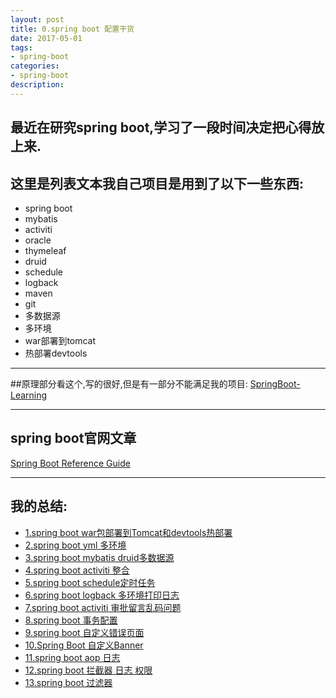 ```yaml
---
layout: post
title: 0.spring boot 配置干货
date: 2017-05-01
tags:
- spring-boot
categories:
- spring-boot
description:
---
```

## 最近在研究spring boot,学习了一段时间决定把心得放上来.
## 这里是列表文本我自己项目是用到了以下一些东西:

* spring boot
* mybatis
* activiti
* oracle
* thymeleaf
* druid
* schedule
* logback
* maven
* git
* 多数据源
* 多环境
* war部署到tomcat
* 热部署devtools
***

##原理部分看这个,写的很好,但是有一部分不能满足我的项目:
[SpringBoot-Learning](http://git.oschina.net/didispace/SpringBoot-Learning)
***

## spring boot官网文章
[Spring Boot Reference Guide](http://docs.spring.io/spring-boot/docs/current/reference/html/index.html)
***
## 我的总结:
* [1.spring boot war包部署到Tomcat和devtools热部署](https://git.oschina.net/yi_dao2000/spring-boot-learning/blob/master/spring-boot/1.spring%20boot%20war%E5%8C%85%E9%83%A8%E7%BD%B2%E5%88%B0Tomcat%E5%92%8Cdevtools%E7%83%AD%E9%83%A8%E7%BD%B2.md?dir=0&filepath=spring-boot%2F1.spring+boot+war%E5%8C%85%E9%83%A8%E7%BD%B2%E5%88%B0Tomcat%E5%92%8Cdevtools%E7%83%AD%E9%83%A8%E7%BD%B2.md&oid=029336600d28a5fd758ed59ede0f3fa79b212dfa&sha=92208240263f44f96814253577907ba2ab0cc88e)
* [2.spring boot yml 多环境](https://git.oschina.net/yi_dao2000/spring-boot-learning/blob/master/spring-boot/2.spring%20boot%20yml%20%E5%A4%9A%E7%8E%AF%E5%A2%83.md?dir=0&filepath=spring-boot%2F2.spring+boot+yml+%E5%A4%9A%E7%8E%AF%E5%A2%83.md&oid=67c8154463e85da6b71e7fc61a2cc6e0acb6b2f1&sha=080b65a7b01b3a40ba09f9a68dc61b0d158d0606)
* [3.spring boot mybatis druid多数据源](https://git.oschina.net/yi_dao2000/spring-boot-learning/blob/master/spring-boot/3.spring%20boot%20mybatis%20druid%E5%A4%9A%E6%95%B0%E6%8D%AE%E6%BA%90.md?dir=0&filepath=spring-boot%2F3.spring+boot+mybatis+druid%E5%A4%9A%E6%95%B0%E6%8D%AE%E6%BA%90.md&oid=e87df23672817bb04c1e3523a0ee8881e79be569&sha=080b65a7b01b3a40ba09f9a68dc61b0d158d0606)
* [4.spring boot activiti 整合](https://git.oschina.net/yi_dao2000/spring-boot-learning/blob/master/spring-boot/4.spring%20boot%20activiti%20%E6%95%B4%E5%90%88.md?dir=0&filepath=spring-boot%2F4.spring+boot+activiti+%E6%95%B4%E5%90%88.md&oid=c2cace4bad4b520a88a2d6f22d34129b925cbcdd&sha=080b65a7b01b3a40ba09f9a68dc61b0d158d0606)
* [5.spring boot schedule定时任务](https://git.oschina.net/yi_dao2000/spring-boot-learning/blob/master/spring-boot/5.spring%20boot%20schedule%E5%AE%9A%E6%97%B6%E4%BB%BB%E5%8A%A1.md?dir=0&filepath=spring-boot%2F5.spring+boot+schedule%E5%AE%9A%E6%97%B6%E4%BB%BB%E5%8A%A1.md&oid=e8fee3a86ce6b5822529335d4d1fbc85e59fd236&sha=080b65a7b01b3a40ba09f9a68dc61b0d158d0606)
* [6.spring boot logback 多环境打印日志](https://git.oschina.net/yi_dao2000/spring-boot-learning/blob/master/spring-boot/6.spring%20boot%20%20logback%20%E5%A4%9A%E7%8E%AF%E5%A2%83%E6%89%93%E5%8D%B0%E6%97%A5%E5%BF%97.md?dir=0&filepath=spring-boot%2F6.spring+boot++logback+%E5%A4%9A%E7%8E%AF%E5%A2%83%E6%89%93%E5%8D%B0%E6%97%A5%E5%BF%97.md&oid=5ab57b16e7655177e2e4883cb9287b5fa9566aa6&sha=080b65a7b01b3a40ba09f9a68dc61b0d158d0606)
* [7.spring boot activiti 审批留言乱码问题](http://git.oschina.net/yi_dao2000/spring-boot-learning/blob/master/spring-boot/7.spring%20boot%20activiti%20%E5%AE%A1%E6%89%B9%E7%95%99%E8%A8%80%E4%B9%B1%E7%A0%81%E9%97%AE%E9%A2%98.md)
* [8.spring boot 事务配置](http://git.oschina.net/yi_dao2000/spring-boot-learning/blob/master/spring-boot/8.spring%20boot%20%E4%BA%8B%E5%8A%A1%E9%85%8D%E7%BD%AE.md?dir=0&filepath=spring-boot%2F8.spring+boot+%E4%BA%8B%E5%8A%A1%E9%85%8D%E7%BD%AE.md&oid=51b6deaee8feab1e3b2b11272ac0c27832c85a51&sha=bc824253b4cd82ce0e3261136f2ff64d3ec54652)
* [9.spring boot 自定义错误页面](http://git.oschina.net/yi_dao2000/spring-boot-learning/blob/master/spring-boot/9.spring%20boot%20%E8%87%AA%E5%AE%9A%E4%B9%89%E9%94%99%E8%AF%AF%E9%A1%B5%E9%9D%A2.md?dir=0&filepath=spring-boot%2F9.spring+boot+%E8%87%AA%E5%AE%9A%E4%B9%89%E9%94%99%E8%AF%AF%E9%A1%B5%E9%9D%A2.md&oid=a49296f1e48945d25c15ea6cb11b445de68bc310&sha=bc824253b4cd82ce0e3261136f2ff64d3ec54652)
* [10.Spring Boot 自定义Banner](http://git.oschina.net/yi_dao2000/spring-boot-learning/blob/master/spring-boot/10.Spring%20Boot%20%E8%87%AA%E5%AE%9A%E4%B9%89Banner.md?dir=0&filepath=spring-boot%2F10.Spring+Boot+%E8%87%AA%E5%AE%9A%E4%B9%89Banner.md&oid=5e553d054ab494134581608e22b328d2a42ef092&sha=bc824253b4cd82ce0e3261136f2ff64d3ec54652)
* [11.spring boot aop 日志](http://git.oschina.net/yi_dao2000/spring-boot-learning/blob/master/spring-boot/11.spring%20boot%20aop%20%E6%97%A5%E5%BF%97.md?dir=0&filepath=spring-boot%2F11.spring+boot+aop+%E6%97%A5%E5%BF%97.md&oid=80223428926a15e1803cecf5f22dd8f61f36f908&sha=bc824253b4cd82ce0e3261136f2ff64d3ec54652)
* [12.spring boot 拦截器 日志 权限](http://git.oschina.net/yi_dao2000/spring-boot-learning/blob/master/spring-boot/12.spring%20boot%20%E6%8B%A6%E6%88%AA%E5%99%A8%20%E6%97%A5%E5%BF%97%20%E6%9D%83%E9%99%90.md?dir=0&filepath=spring-boot%2F12.spring+boot+%E6%8B%A6%E6%88%AA%E5%99%A8+%E6%97%A5%E5%BF%97+%E6%9D%83%E9%99%90.md&oid=3a8c5c967e9829da810f75a128fc9fd74214dc4b&sha=bc824253b4cd82ce0e3261136f2ff64d3ec54652)
* [13.spring boot 过滤器](http://git.oschina.net/yi_dao2000/spring-boot-learning/blob/master/spring-boot/13.spring%20boot%20%E8%BF%87%E6%BB%A4%E5%99%A8.md?dir=0&filepath=spring-boot%2F13.spring+boot+%E8%BF%87%E6%BB%A4%E5%99%A8.md&oid=7d137e64f26c02ca6390e0324651b0449a14178b&sha=d20d8fa1e8ea51c37ba468644057c2b89432b40e)